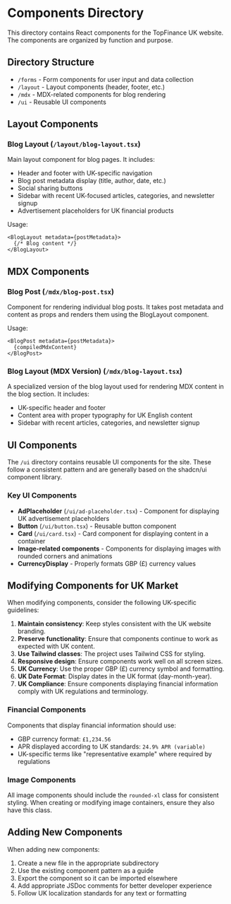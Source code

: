 # Components Directory

This directory contains React components for the TopFinance UK website. The components are organized by function and purpose.

## Directory Structure

- `/forms` - Form components for user input and data collection
- `/layout` - Layout components (header, footer, etc.)
- `/mdx` - MDX-related components for blog rendering
- `/ui` - Reusable UI components

## Layout Components

### Blog Layout (`/layout/blog-layout.tsx`)

Main layout component for blog pages. It includes:

- Header and footer with UK-specific navigation
- Blog post metadata display (title, author, date, etc.)
- Social sharing buttons
- Sidebar with recent UK-focused articles, categories, and newsletter signup
- Advertisement placeholders for UK financial products

Usage:

```tsx
<BlogLayout metadata={postMetadata}>
  {/* Blog content */}
</BlogLayout>
```

## MDX Components

### Blog Post (`/mdx/blog-post.tsx`)

Component for rendering individual blog posts. It takes post metadata and content as props and renders them using the BlogLayout component.

Usage:

```tsx
<BlogPost metadata={postMetadata}>
  {compiledMdxContent}
</BlogPost>
```

### Blog Layout (MDX Version) (`/mdx/blog-layout.tsx`)

A specialized version of the blog layout used for rendering MDX content in the blog section. It includes:

- UK-specific header and footer
- Content area with proper typography for UK English content
- Sidebar with recent articles, categories, and newsletter signup

## UI Components

The `/ui` directory contains reusable UI components for the site. These follow a consistent pattern and are generally based on the shadcn/ui component library.

### Key UI Components

- **AdPlaceholder** (`/ui/ad-placeholder.tsx`) - Component for displaying UK advertisement placeholders
- **Button** (`/ui/button.tsx`) - Reusable button component
- **Card** (`/ui/card.tsx`) - Card component for displaying content in a container
- **Image-related components** - Components for displaying images with rounded corners and animations
- **CurrencyDisplay** - Properly formats GBP (£) currency values

## Modifying Components for UK Market

When modifying components, consider the following UK-specific guidelines:

1. **Maintain consistency**: Keep styles consistent with the UK website branding.
2. **Preserve functionality**: Ensure that components continue to work as expected with UK content.
3. **Use Tailwind classes**: The project uses Tailwind CSS for styling.
4. **Responsive design**: Ensure components work well on all screen sizes.
5. **UK Currency**: Use the proper GBP (£) currency symbol and formatting.
6. **UK Date Format**: Display dates in the UK format (day-month-year).
7. **UK Compliance**: Ensure components displaying financial information comply with UK regulations and terminology.

### Financial Components

Components that display financial information should use:

- GBP currency format: `£1,234.56`
- APR displayed according to UK standards: `24.9% APR (variable)`
- UK-specific terms like "representative example" where required by regulations

### Image Components

All image components should include the `rounded-xl` class for consistent styling. When creating or modifying image containers, ensure they also have this class.

## Adding New Components

When adding new components:

1. Create a new file in the appropriate subdirectory
2. Use the existing component pattern as a guide
3. Export the component so it can be imported elsewhere
4. Add appropriate JSDoc comments for better developer experience
5. Follow UK localization standards for any text or formatting
